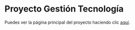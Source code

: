 # Proyecto Gestión Tecnología

Puedes ver la página principal del proyecto haciendo clic [aquí](Gestion%20Tecnologia/index.html).
